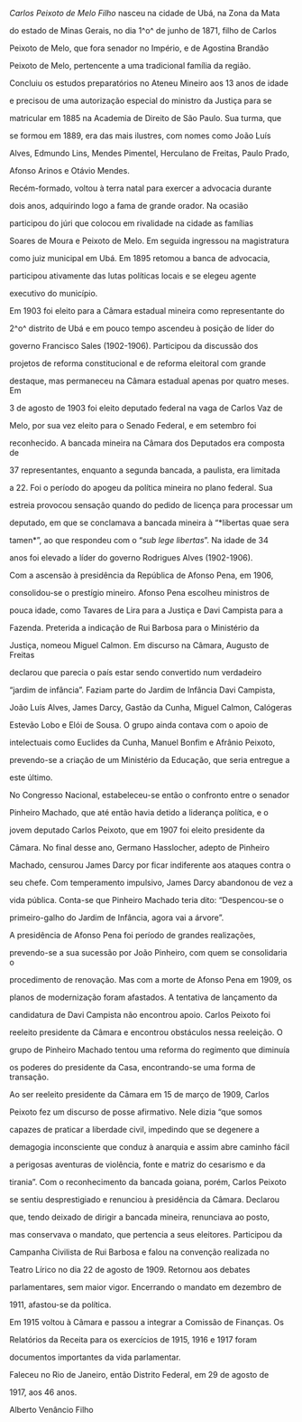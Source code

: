 

*Carlos Peixoto de Melo Filho* nasceu na cidade de Ubá, na Zona da Mata

do estado de Minas Gerais, no dia 1^o^ de junho de 1871, filho de Carlos

Peixoto de Melo, que fora senador no Império, e de Agostina Brandão

Peixoto de Melo, pertencente a uma tradicional família da região.



Concluiu os estudos preparatórios no Ateneu Mineiro aos 13 anos de idade

e precisou de uma autorização especial do ministro da Justiça para se

matricular em 1885 na Academia de Direito de São Paulo. Sua turma, que

se formou em 1889, era das mais ilustres, com nomes como João Luís

Alves, Edmundo Lins, Mendes Pimentel, Herculano de Freitas, Paulo Prado,

Afonso Arinos e Otávio Mendes.



Recém-formado, voltou à terra natal para exercer a advocacia durante

dois anos, adquirindo logo a fama de grande orador. Na ocasião

participou do júri que colocou em rivalidade na cidade as famílias

Soares de Moura e Peixoto de Melo. Em seguida ingressou na magistratura

como juiz municipal em Ubá. Em 1895 retomou a banca de advocacia,

participou ativamente das lutas políticas locais e se elegeu agente

executivo do município.



Em 1903 foi eleito para a Câmara estadual mineira como representante do

2^o^ distrito de Ubá e em pouco tempo ascendeu à posição de líder do

governo Francisco Sales (1902-1906). Participou da discussão dos

projetos de reforma constitucional e de reforma eleitoral com grande

destaque, mas permaneceu na Câmara estadual apenas por quatro meses. Em

3 de agosto de 1903 foi eleito deputado federal na vaga de Carlos Vaz de

Melo, por sua vez eleito para o Senado Federal, e em setembro foi

reconhecido. A bancada mineira na Câmara dos Deputados era composta de

37 representantes, enquanto a segunda bancada, a paulista, era limitada

a 22. Foi o período do apogeu da política mineira no plano federal. Sua

estreia provocou sensação quando do pedido de licença para processar um

deputado, em que se conclamava a bancada mineira à “*libertas quae sera

tamen*”, ao que respondeu com o “*sub lege libertas*”. Na idade de 34

anos foi elevado a líder do governo Rodrigues Alves (1902-1906).



Com a ascensão à presidência da República de Afonso Pena, em 1906,

consolidou-se o prestígio mineiro. Afonso Pena escolheu ministros de

pouca idade, como Tavares de Lira para a Justiça e Davi Campista para a

Fazenda. Preterida a indicação de Rui Barbosa para o Ministério da

Justiça, nomeou Miguel Calmon. Em discurso na Câmara, Augusto de Freitas

declarou que parecia o país estar sendo convertido num verdadeiro

“jardim de infância”. Faziam parte do Jardim de Infância Davi Campista,

João Luís Alves, James Darcy, Gastão da Cunha, Miguel Calmon, Calógeras

Estevão Lobo e Elói de Sousa. O grupo ainda contava com o apoio de

intelectuais como Euclides da Cunha, Manuel Bonfim e Afrânio Peixoto,

prevendo-se a criação de um Ministério da Educação, que seria entregue a

este último.



No Congresso Nacional, estabeleceu-se então o confronto entre o senador

Pinheiro Machado, que até então havia detido a liderança política, e o

jovem deputado Carlos Peixoto, que em 1907 foi eleito presidente da

Câmara. No final desse ano, Germano Hasslocher, adepto de Pinheiro

Machado, censurou James Darcy por ficar indiferente aos ataques contra o

seu chefe. Com temperamento impulsivo, James Darcy abandonou de vez a

vida pública. Conta-se que Pinheiro Machado teria dito: “Despencou-se o

primeiro-galho do Jardim de Infância, agora vai a árvore”.



A presidência de Afonso Pena foi período de grandes realizações,

prevendo-se a sua sucessão por João Pinheiro, com quem se consolidaria o

procedimento de renovação. Mas com a morte de Afonso Pena em 1909, os

planos de modernização foram afastados. A tentativa de lançamento da

candidatura de Davi Campista não encontrou apoio. Carlos Peixoto foi

reeleito presidente da Câmara e encontrou obstáculos nessa reeleição. O

grupo de Pinheiro Machado tentou uma reforma do regimento que diminuía

os poderes do presidente da Casa, encontrando-se uma forma de transação.



Ao ser reeleito presidente da Câmara em 15 de março de 1909, Carlos

Peixoto fez um discurso de posse afirmativo. Nele dizia “que somos

capazes de praticar a liberdade civil, impedindo que se degenere a

demagogia inconsciente que conduz à anarquia e assim abre caminho fácil

a perigosas aventuras de violência, fonte e matriz do cesarismo e da

tirania”. Com o reconhecimento da bancada goiana, porém, Carlos Peixoto

se sentiu desprestigiado e renunciou à presidência da Câmara. Declarou

que, tendo deixado de dirigir a bancada mineira, renunciava ao posto,

mas conservava o mandato, que pertencia a seus eleitores. Participou da

Campanha Civilista de Rui Barbosa e falou na convenção realizada no

Teatro Lírico no dia 22 de agosto de 1909. Retornou aos debates

parlamentares, sem maior vigor. Encerrando o mandato em dezembro de

1911, afastou-se da política.



Em 1915 voltou à Câmara e passou a integrar a Comissão de Finanças. Os

Relatórios da Receita para os exercícios de 1915, 1916 e 1917 foram

documentos importantes da vida parlamentar.



Faleceu no Rio de Janeiro, então Distrito Federal, em 29 de agosto de

1917, aos 46 anos.



Alberto Venâncio Filho




